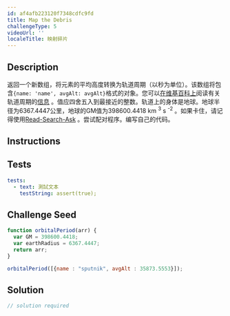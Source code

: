 ```yaml
---
id: af4afb223120f7348cdfc9fd
title: Map the Debris
challengeType: 5
videoUrl: ''
localeTitle: 映射碎片
---
```


## Description
<section id="description">返回一个新数组，将元素的平均高度转换为轨道周期（以秒为单位）。该数组将包含<code>{name: &#39;name&#39;, avgAlt: avgAlt}</code>格式的对象。您可以<a href="http://en.wikipedia.org/wiki/Orbital_period" target="_blank">在维基百科上</a>阅读有关轨道周期的<a href="http://en.wikipedia.org/wiki/Orbital_period" target="_blank">信息</a> 。值应四舍五入到最接近的整数。轨道上的身体是地球。地球半径为6367.4447公里，地球的GM值为398600.4418 km <sup>3</sup> s <sup>-2</sup> 。如果卡住，请记得使用<a href="http://forum.freecodecamp.org/t/how-to-get-help-when-you-are-stuck/19514" target="_blank">Read-Search-Ask</a> 。尝试配对程序。编写自己的代码。 </section>

## Instructions
<section id="instructions">
</section>

## Tests
<section id='tests'>

```yml
tests:
  - text: 測試文本
    testString: assert(true);

```

</section>

## Challenge Seed
<section id='challengeSeed'>

<div id='js-seed'>

```js
function orbitalPeriod(arr) {
  var GM = 398600.4418;
  var earthRadius = 6367.4447;
  return arr;
}

orbitalPeriod([{name : "sputnik", avgAlt : 35873.5553}]);

```

</div>



</section>

## Solution
<section id='solution'>

```js
// solution required
```
</section>
